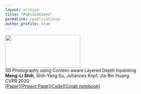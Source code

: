 ```yaml
---
layout: archive
title: "Publications"
permalink: /publications/
author_profile: true
---
```

<div class="pub-container">
    <div class="pub-thumb"><img src="https://shihmengli.github.io/images/3D-Photo-Inpainting.png" style="width:240px;height:105px"></div>
    <div class="pub-content">
        <div class="pub-title">3D Photography using Context-aware Layered Depth Inpainting</div>
        <div class="pub-author"><b>Meng-Li Shih</b>, Shih-Yang Su, Johannes Kopf, Jia-Bin Huang</div>
        <div class="pub-conf">CVPR 2020</div>
        [<a href="https://ShihMengLi.github.io">Paper</a>][<a href="https://shihmengli.github.io/3D-Photo-Inpainting/">Project Page</a>][<a href="https://github.com/vt-vl-lab/3d-photo-inpainting/">Code</a>][<a href="https://colab.research.google.com/drive/1706ToQrkIZshRSJSHvZ1RuCiM__YX3Bz">Colab notebook</a>]
    </div>
</div>
